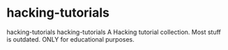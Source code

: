 # hacking-tutorials

hacking-tutorials hacking-tutorials  A Hacking tutorial collection. Most stuff is outdated. ONLY for educational purposes.







